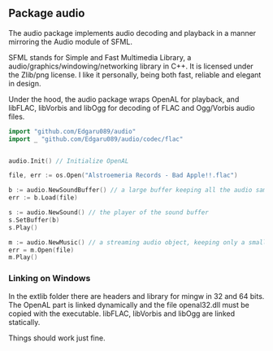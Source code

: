 ## Package audio

The audio package implements audio decoding and playback in a manner mirroring the Audio module of SFML.

SFML stands for Simple and Fast Multimedia Library, a audio/graphics/windowing/networking library in C++. It is licensed under the Zlib/png license. I like it personally, being both fast, reliable and elegant in design.

Under the hood, the audio package wraps OpenAL for playback, and libFLAC, libVorbis and libOgg for decoding of FLAC and Ogg/Vorbis audio files.

```go
import "github.com/Edgaru089/audio"
import _ "github.com/Edgaru089/audio/codec/flac"


audio.Init() // Initialize OpenAL

file, err := os.Open("Alstroemeria Records - Bad Apple!!.flac")

b := audio.NewSoundBuffer() // a large buffer keeping all the audio samples in memory
err := b.Load(file)

s := audio.NewSound() // the player of the sound buffer
s.SetBuffer(b)
s.Play()

m := audio.NewMusic() // a streaming audio object, keeping only a small piece of samples
err = m.Open(file)
m.Play()
```

### Linking on Windows

In the extlib folder there are headers and library for mingw in 32 and 64 bits. The OpenAL part is linked dynamically and the file openal32.dll must be copied with the executable. libFLAC, libVorbis and libOgg are linked statically.

Things should work just fine.


